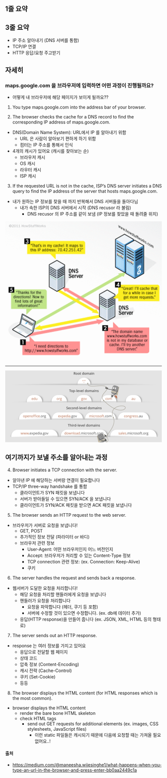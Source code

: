 
## 1줄 요약


## 3줄 요약
- IP 주소 알아내기 (DNS 서버를 통함)
- TCP/IP 연결
- HTTP 응답/요청 주고받기

## 자세히

### maps.google.com 을 브라우저에 입력하면 어떤 과정이 진행될까요?
- 어떻게 내 브라우저에 해당 페이지가 보이게 될까요??

1. You type maps.google.com into the address bar of your browser.

2. The browser checks the cache for a DNS record to find the corresponding IP address of maps.google.com.
- DNS(Domain Name System): URL에서 IP 를 알아내기 위함
    - URL 은 사람이 알아보기 편하게 하기 위함
    - 컴터는 IP 주소를 통해서 인식
- 4개의 캐시가 있어요 (캐시를 찾아보는 순)
    - 브라우저 캐시
    - OS 캐시
    - 라우터 캐시
    - ISP 캐시



3. If the requested URL is not in the cache, ISP’s DNS server initiates a DNS query to find the IP address of the server that hosts maps.google.com.
- 내가 원하는 IP 정보를 찾을 때 까지 반복해서 DNS 서버들을 돌아다님
    - 내가 속한 ISP의 DNS 서버에서 시작 (DNS recusor 라 불림)
        - DNS recusor 의 IP 주소를 같이 보냄 (IP 정보를 찾았을 때 돌려줄 위치)

![Alt text](pictures/dns.png?raw=true "Title")

---------

![Alt text](pictures/dns_lookup.png?raw=true "Title")

여기까지가 보낼 주소를 알아내는 과정
-----------
4. Browser initiates a TCP connection with the server.
- 알아낸 IP 에 해당하는 서버랑 연결이 필요합니다
- TCP/IP three-way handshake 를 통함
    - 클라이언트가 SYN 패킷을 보냅니다
    - 서버가 받아들일 수 있으면 SYN/ACK 을 보냅니다
    - 클라이언트가 SYN/ACK 패킷을 받으면 ACK 패킷을 보냅니다

5. The browser sends an HTTP request to the web server.
- 브라우저가 서버로 요청을 보냅니다!
    - GET, POST
    - 추가적인 정보 전달 (파라미터 or 바디)
    - 브라우저 관련 정보
        - User-Agent: 어떤 브라우저인지 어느 버전인지
        - Accept: 브라우저가 처리할 수 있는 Content-Type 정보
        - TCP connection 관련 정보:  (ex. Connection: Keep-Alive)
        - 쿠키

6. The server handles the request and sends back a response.
- 웹서버가 도달한 요청을 처리합니다!
    - 해당 요청을 처리할 핸들러에게 요청을 보냅니다
    - 핸들러가 요청을 처리합니다
        - 요청을 파악합니다 (헤더, 쿠기 등 포함)
        - 서버에 수정할 것이 있으면 수정합니다. (ex. db에 데이터 추가)
    - 응답(HTTP response)을 만들어 줍니다 (ex. JSON, XML, HTML 등의 형태로)

7. The server sends out an HTTP response.
- response 는 여러 정보를 가지고 있어요
    - 응답으로 전달할 웹 페이지
    - 상태 코드
    - 압축 정보 (Content-Encoding)
    - 캐시 전략 (Cache-Control)
    - 쿠키 (Set-Cookie)
    - 등등

8. The browser displays the HTML content (for HTML responses which is the most common).
- browser displays the HTML content
    - render the bare bone HTML skeleton
    - check HTML tags
        - send out GET requests for additional elements (ex. images, CSS stylesheets, JavaScript files)
            - 이런 static 파일들은 캐시되기 때문에 다음에 요청할 때는 가져올 필요 없어요..!





#### 출처
- https://medium.com/@maneesha.wijesinghe1/what-happens-when-you-type-an-url-in-the-browser-and-press-enter-bb0aa2449c1a